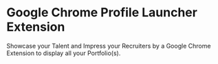 # Google Chrome Profile Launcher Extension
 Showcase your Talent and Impress your Recruiters by a Google Chrome Extension to display all your Portfolio(s).
